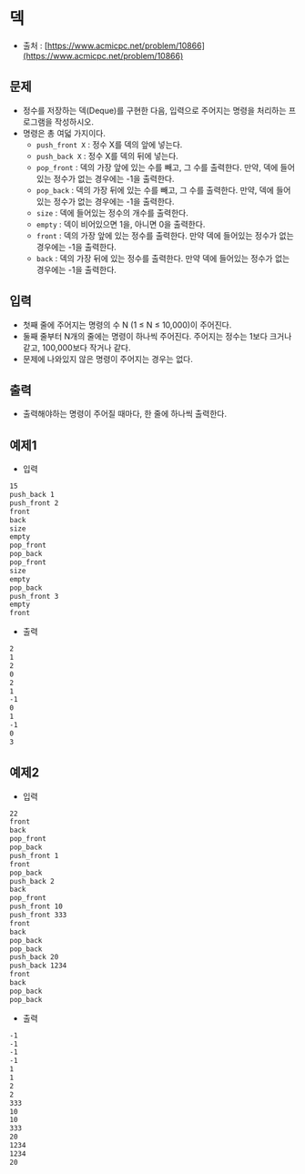 # 덱

- 출처 : [https://www.acmicpc.net/problem/10866](https://www.acmicpc.net/problem/10866)

## 문제

- 정수를 저장하는 덱(Deque)를 구현한 다음, 입력으로 주어지는 명령을 처리하는 프로그램을 작성하시오.
- 명령은 총 여덟 가지이다.
  - `push_front X` : 정수 X를 덱의 앞에 넣는다.
  - `push_back X` : 정수 X를 덱의 뒤에 넣는다.
  - `pop_front` : 덱의 가장 앞에 있는 수를 빼고, 그 수를 출력한다. 만약, 덱에 들어있는 정수가 없는 경우에는 -1을 출력한다.
  - `pop_back` : 덱의 가장 뒤에 있는 수를 빼고, 그 수를 출력한다. 만약, 덱에 들어있는 정수가 없는 경우에는 -1을 출력한다.
  - `size` : 덱에 들어있는 정수의 개수를 출력한다.
  - `empty` : 덱이 비어있으면 1을, 아니면 0을 출력한다.
  - `front` : 덱의 가장 앞에 있는 정수를 출력한다. 만약 덱에 들어있는 정수가 없는 경우에는 -1을 출력한다.
  - `back` : 덱의 가장 뒤에 있는 정수를 출력한다. 만약 덱에 들어있는 정수가 없는 경우에는 -1을 출력한다.

## 입력

- 첫째 줄에 주어지는 명령의 수 N (1 ≤ N ≤ 10,000)이 주어진다.
- 둘째 줄부터 N개의 줄에는 명령이 하나씩 주어진다. 주어지는 정수는 1보다 크거나 같고, 100,000보다 작거나 같다.
- 문제에 나와있지 않은 명령이 주어지는 경우는 없다.

## 출력

- 출력해야하는 명령이 주어질 때마다, 한 줄에 하나씩 출력한다.

## 예제1

- 입력

```cmd
15
push_back 1
push_front 2
front
back
size
empty
pop_front
pop_back
pop_front
size
empty
pop_back
push_front 3
empty
front
```

- 출력

```cmd
2
1
2
0
2
1
-1
0
1
-1
0
3
```

## 예제2

- 입력

```cmd
22
front
back
pop_front
pop_back
push_front 1
front
pop_back
push_back 2
back
pop_front
push_front 10
push_front 333
front
back
pop_back
pop_back
push_back 20
push_back 1234
front
back
pop_back
pop_back
```

- 출력

```cmd
-1
-1
-1
-1
1
1
2
2
333
10
10
333
20
1234
1234
20
```
